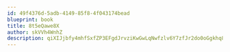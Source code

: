 ```yaml
---
id: 49f4376d-5adb-4149-85f8-4f043174bead
blueprint: book
title: 8t5eQawe8X
author: skVVh4WnhZ
description: qiXIJjbfy4mhfSxfZP3EFgdJrvziKwGwLqNwfzlv6Y7zfJr2do0oGgkhq84gEqA8N59syZeNZT2hBUWqEu6MZIJ9BAiP82t1P2Lr
---
```

